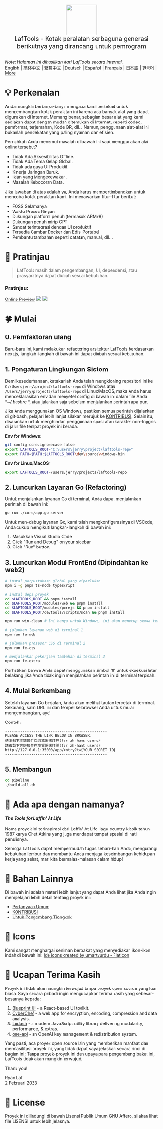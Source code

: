 <p align="center">
<img width="100" src="https://github.com/work7z/LafTools/blob/dev/modules/web2/public/static/icon.png?raw=true"></img>
<br>
<span style="font-size:20px">LafTools - Kotak peralatan serbaguna generasi berikutnya yang dirancang untuk pemrogram
</span>
<!-- <center>
<div style="text-align:center;">
<a target="_blank" href="http://cloud.laf-tools.com">Pratinjau LafTools Versi Insider</a>
</div>
</center> -->
<br><br>
</p>

<i>Note: Halaman ini dihasilkan dari LafTools secara internal.</i> <br/> [English](/docs/en_US/README.md)  |  [简体中文](/docs/zh_CN/README.md)  |  [繁體中文](/docs/zh_HK/README.md)  |  [Deutsch](/docs/de/README.md)  |  [Español](/docs/es/README.md)  |  [Français](/docs/fr/README.md)  |  [日本語](/docs/ja/README.md)  |  [한국어](/docs/ko/README.md) | [More](/docs/) <br/>

# 💡 Perkenalan

Anda mungkin bertanya-tanya mengapa kami bertekad untuk mengembangkan kotak peralatan ini karena ada banyak alat yang dapat digunakan di Internet. Memang benar, sebagian besar alat yang kami sediakan dapat dengan mudah ditemukan di Internet, seperti codec, pemformat, terjemahan, Kode QR, dll… Namun, penggunaan alat-alat ini bukanlah pendekatan yang paling nyaman dan efisien.

Pernahkah Anda menemui masalah di bawah ini saat menggunakan alat online tersebut?

- Tidak Ada Aksesibilitas Offline.
- Tidak Ada Tema Gelap Global.
- Tidak ada gaya UI Produktif.
- Kinerja Jaringan Buruk.
- Iklan yang Mengecewakan.
- Masalah Kebocoran Data.

Jika jawaban di atas adalah ya, Anda harus mempertimbangkan untuk mencoba kotak peralatan kami. Ini menawarkan fitur-fitur berikut:

- FOSS Selamanya
- Waktu Proses Ringan
- Dukungan platform penuh (termasuk ARMv8)
- Dukungan penuh mirip GPT
- Sangat terintegrasi dengan UI produktif
- Tersedia Gambar Docker dan Edisi Portabel
- Pembantu tambahan seperti catatan, manual, dll...

# 🌠 Pratinjau

> LafTools masih dalam pengembangan, UI, dependensi, atau prasyaratnya dapat diubah sesuai kebutuhan.

### Pratinjau:

[Online Preview](http://cloud.laf-tools.com)
![](https://github.com/work7z/LafTools/blob/dev/devtools/images/preview.png?raw=true)
![](https://github.com/work7z/LafTools/blob/dev/devtools/images/preview-dark.png?raw=true)

# 🍀 Mulai

## 0. Pemfaktoran ulang

Baru-baru ini, kami melakukan refactoring arsitektur LafTools berdasarkan next.js, langkah-langkah di bawah ini dapat diubah sesuai kebutuhan.

## 1. Pengaturan Lingkungan Sistem

Demi kesederhanaan, katakanlah Anda telah mengkloning repositori ini ke `C:\Usersjerry\project\laftools-repo` di Windows atau `/Users/jerry/projects/laftools-repo` di Linux/MacOS, maka Anda harus mendeklarasikan env dan menyetel config di bawah ini dalam file Anda **~/.bashrc* *, atau jalankan saja sebelum menjalankan perintah apa pun.

Jika Anda menggunakan OS Windows, pastikan semua perintah dijalankan di git-bash, pelajari lebih lanjut silakan merujuk ke [KONTRIBUSI](/docs/id/CONTRIBUTION.md). Selain itu, disarankan untuk menghindari penggunaan spasi atau karakter non-Inggris di jalur file tempat proyek ini berada.

**Env for Windows:**

```bash
git config core.ignorecase false
export LAFTOOLS_ROOT="C:\users\jerry\project\laftools-repo"
export PATH=$PATH:$LAFTOOLS_ROOT\dev\source\windows-bin
```

**Env for Linux/MacOS:**

```bash
export LAFTOOLS_ROOT=/users/jerry/projects/laftools-repo
```

## 2. Luncurkan Layanan Go (Refactoring)

Untuk menjalankan layanan Go di terminal, Anda dapat menjalankan perintah di bawah ini:

```shell
go run ./core/app.go server
```

Untuk men-debug layanan Go, kami telah mengkonfigurasinya di VSCode, Anda cukup mengikuti langkah-langkah di bawah ini:

1. Masukkan Visual Studio Code
2. Click "Run and Debug" on your sidebar
3. Click "Run" button.

## 3. Luncurkan Modul FrontEnd (Dipindahkan ke web2)

```bash
# instal perpustakaan global yang diperlukan
npm i -g pnpm ts-node typescript

# instal deps proyek
cd $LAFTOOLS_ROOT && pnpm install
cd $LAFTOOLS_ROOT/modules/web && pnpm install
cd $LAFTOOLS_ROOT/modules/purejs && pnpm install
cd $LAFTOOLS_ROOT/devtools/scripts/scan && pnpm install

npm run win-clean # Ini hanya untuk Windows, ini akan menutup semua terminal dan proses sebelumnya.

# jalankan layanan web di terminal 1
npm run fe-web

# jalankan prosesor CSS di terminal 2
npm run fe-css

# menjalankan pekerjaan tambahan di terminal 3
npm run fe-extra

```

Perhatikan bahwa Anda dapat menggunakan simbol '&' untuk eksekusi latar belakang jika Anda tidak ingin menjalankan perintah ini di terminal terpisah.

## 4. Mulai Berkembang

Setelah layanan Go berjalan, Anda akan melihat tautan tercetak di terminal. Sekarang, salin URL ini dan tempel ke browser Anda untuk mulai mengembangkan, ayo!

Contoh:

```output
-----------------------------------------------
PLEASE ACCESS THE LINK BELOW IN BROWSER.
请复制下方链接并在浏览器端打开(for zh-hans users)
請復製下方鏈接並在瀏覽器端打開(for zh-hant users)
http://127.0.0.1:35000/app/entry?t={YOUR_SECRET_ID}
-----------------------------------------------
```

## 5. Membangun

```bash
cd pipeline
./build-all.sh
```

# 🌱 Ada apa dengan namanya?

#### _The Tools for Laffin' At Life_

Nama proyek ini terinspirasi dari Laffin' At Life, lagu country klasik tahun 1987 karya Chet Atkins yang juga mendapat tempat spesial di hati penulisnya.

Semoga LafTools dapat mempermudah tugas sehari-hari Anda, mengurangi kebutuhan lembur dan membantu Anda menjaga keseimbangan kehidupan kerja yang sehat, mari kita bermalas-malasan dalam hidup!

# 📑 Bahan Lainnya

Di bawah ini adalah materi lebih lanjut yang dapat Anda lihat jika Anda ingin mempelajari lebih detail tentang proyek ini:

- [Pertanyaan Umum](/docs/id/FAQ.md)
- [KONTRIBUSI](/docs/id/CONTRIBUTION.md)
- [Untuk Pengembang Tiongkok](/devtools/notes/common/issues.md)

# 💐 Icons

Kami sangat menghargai seniman berbakat yang menyediakan ikon-ikon indah di bawah ini:
<a href="https://www.flaticon.com/free-icons/ide" title="ide icons">Ide icons created by umartvurdu - Flaticon</a>

# 🙏 Ucapan Terima Kasih

Proyek ini tidak akan mungkin terwujud tanpa proyek open source yang luar biasa. Saya secara pribadi ingin mengucapkan terima kasih yang sebesar-besarnya kepada:

1. [Blueprint UI](https://blueprintjs.com/) - a React-based UI toolkit.
1. [CyberChef](https://github.com/gchq/CyberChef/tree/master) - a web app for encryption, encoding, compression and data analysis.
1. [Lodash](https://github.com/lodash/lodash) - a modern JavaScript utility library delivering modularity, performance, & extras.
1. [one-api](https://github.com/songquanpeng/one-api) - an OpenAI key management & redistribution system.

Yang pasti, ada proyek open source lain yang memberikan manfaat dan memfasilitasi proyek ini, yang tidak dapat saya jelaskan secara rinci di bagian ini; Tanpa proyek-proyek ini dan upaya para pengembang bakat ini, LafTools tidak akan mungkin terwujud.

Thank you!

Ryan Laf  
2 Februari 2023

# 🪪 License

Proyek ini dilindungi di bawah Lisensi Publik Umum GNU Affero, silakan lihat file LISENSI untuk lebih jelasnya.
